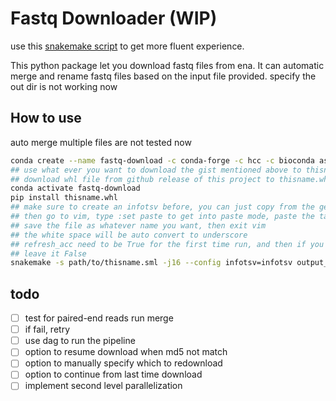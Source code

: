 # Fastq Downloader (WIP)
use this [snakemake script](https://gist.github.com/TTTPOB/1a8a960474a6a784f2da215b03ab3cc9) to get more fluent experience.

This python package let you download fastq files from ena.
It can automatic merge and rename fastq files based on the input file provided.
specify the out dir is not working now

## How to use
auto merge multiple files are not tested now
```bash
conda create --name fastq-download -c conda-forge -c hcc -c bioconda aspera-cli snakemake httpx lxml click beautifulsoup4 python=3.9
## use what ever you want to download the gist mentioned above to thisname.smk
## download whl file from github release of this project to thisname.whl
conda activate fastq-download
pip install thisname.whl
## make sure to create an infotsv before, you can just copy from the geo website,
## then go to vim, type :set paste to get into paste mode, paste the table into vim,
## save the file as whatever name you want, then exit vim
## the white space will be auto convert to underscore
## refresh_acc need to be True for the first time run, and then if you don't want to query again the accesion number,
## leave it False
snakemake -s path/to/thisname.sml -j16 --config infotsv=infotsv output_dir=output refresh_acc=True -p
```

## todo
  - [ ] test for paired-end reads run merge
  - [ ] if fail, retry
  - [ ] use dag to run the pipeline
  - [ ] option to resume download when md5 not match
  - [ ] option to manually specify which to redownload
  - [ ] option to continue from last time download
  - [ ] implement second level parallelization
